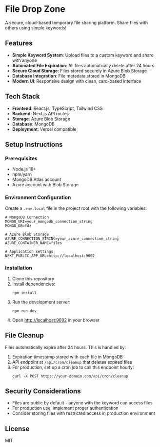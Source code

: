 # File Drop Zone

A secure, cloud-based temporary file sharing platform. Share files with others using simple keywords!

## Features

- **Simple Keyword System**: Upload files to a custom keyword and share with anyone
- **Automated File Expiration**: All files automatically delete after 24 hours
- **Secure Cloud Storage**: Files stored securely in Azure Blob Storage
- **Database Integration**: File metadata stored in MongoDB
- **Modern UI**: Responsive design with clean, card-based interface

## Tech Stack

- **Frontend**: React.js, TypeScript, Tailwind CSS
- **Backend**: Next.js API routes
- **Storage**: Azure Blob Storage
- **Database**: MongoDB
- **Deployment**: Vercel compatible

## Setup Instructions

### Prerequisites

- Node.js 18+
- npm/yarn
- MongoDB Atlas account
- Azure account with Blob Storage

### Environment Configuration

Create a `.env.local` file in the project root with the following variables:

```
# MongoDB Connection
MONGO_URI=your_mongodb_connection_string
MONGO_DB=fdz

# Azure Blob Storage
AZURE_CONNECTION_STRING=your_azure_connection_string
AZURE_CONTAINER_NAME=files

# Application settings
NEXT_PUBLIC_APP_URL=http://localhost:9002
```

### Installation

1. Clone this repository
2. Install dependencies:
   ```
   npm install
   ```
3. Run the development server:
   ```
   npm run dev
   ```
4. Open [http://localhost:9002](http://localhost:9002) in your browser

## File Cleanup

Files automatically expire after 24 hours. This is handled by:

1. Expiration timestamp stored with each file in MongoDB
2. API endpoint at `/api/cron/cleanup` that deletes expired files
3. For production, set up a cron job to call this endpoint hourly:
   ```
   curl -X POST https://your-domain.com/api/cron/cleanup
   ```

## Security Considerations

- Files are public by default - anyone with the keyword can access files
- For production use, implement proper authentication
- Consider storing files with restricted access in production environment

## License

MIT
